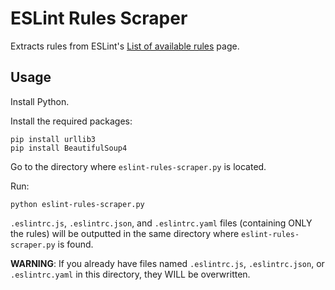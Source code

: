 # ESLint Rules Scraper

Extracts rules from ESLint's [List of available rules](https://eslint.org/docs/rules/) page.


## Usage

Install Python.

Install the required packages:

````
pip install urllib3
pip install BeautifulSoup4
````

Go to the directory where `eslint-rules-scraper.py` is located.

Run:

````
python eslint-rules-scraper.py
````

`.eslintrc.js`, `.eslintrc.json`, and `.eslintrc.yaml` files (containing ONLY the rules) will be outputted in the same directory where `eslint-rules-scraper.py` is found.

**WARNING**: If you already have files named `.eslintrc.js`, `.eslintrc.json`, or `.eslintrc.yaml` in this directory, they WILL be overwritten.